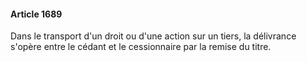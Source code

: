 #### Article 1689

Dans le transport d'un droit ou d'une action sur un tiers, la délivrance s'opère entre le cédant et le cessionnaire par la remise du titre.

